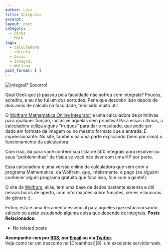 ```yaml
---
author: Luiz
title: Integrais
excerpt:
layout: post
category:
  - Dicas
  - Math
tags:
  - calculadora
  - cálculo
  - Dicas
  - integral
  - Wolfram
post_format: [ ]
---
```

![Integral? Socorro!][1]

Qual Geek que já passou pela faculdade não sofreu com integrais? Poucos, acredito, e eu não fui um dos sortudos. Pena que descobri isso depois de dois anos de cálculo na faculdade, teria sido muito útil.

O [Wolfram Mathematica Online Integrator][2] é uma calculadora de primitivas para qualquer função, inclusive aquelas sem primitiva! Para essas últimas, a calculadora utiliza alguns “truques” para dar o resultado, que pode ser dado em formato de imagem ou no mesmo formato que a entrada. É impressionante. No site, também há uma parte explicando (bem por cima) o funcionamento da calculadora.

Com isso, dá para você conferir sua lista de 500 integrais para resolver ou seus “probleminhas” de física se você não tiver com uma HP por perto.

Essa calculadora é uma versão online da calculadora que vem com o programa Mathematica, da Wolfram, que, infelizmente, é pago (se alguém conhecer algum programa gratuito que faça isso, fale com a gente!).

O site da [Wolfram][3], aliás, tem uma base de dados bastante extensa e útil nessas horas de aperto, com informações sobre funções, séries e loucuras do gênero :).

Enfim, esta é uma ferramenta essencial para aqueles que estão cursando cálculo ou estão estudando alguma coisa que depende de integrais. 
**Posts Relacionados:** 
*   No related posts









**Acompanhe-nos por [ RSS][5], por [Email][6] ou via [Twitter][7].**  
Veja como ter um desconto no [Dreamhost][8]: um excelente servidor web.

 [1]: http://vidageek.net/wp-content/uploads/2008/08/integral_area-300x262.png "Integral? Socorro!"
 [2]: http://integrals.wolfram.com/index.jsp
 [3]: http://www.wolfram.com/
 [4]: https://twitter.com/share
 [5]: http://feeds.feedburner.com/VidaGeek
 [6]: http://feedburner.google.com/fb/a/mailverify?uri=VidaGeek&loc=pt_BR
 [7]: http://twitter.com/blogvidageek

